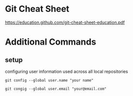 # Git Cheat Sheet
https://education.github.com/git-cheat-sheet-education.pdf
# Additional Commands

## setup
configuring user information used across all local repositories

`git config --global user.name "your name"`

`git congig --global user.email "your@email.com"`
    
    
